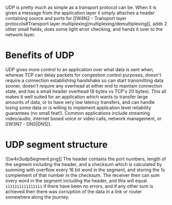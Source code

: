UDP is pretty much as simple as a transport protocol can be. When it is given a message from the application layer it simply attaches a header containing source and  ports for [[W4N2 - Transport layer protocols#Transport layer multiplexing|multiplexing/demultiplexing]], adds 2 other small fields, does some light error checking, and hands it over to the network layer.
# Benefits of UDP
UDP gives more control to an application over what data is sent when, whereas TCP can delay packets for congestion control purposes, doesn't require a connection establishing handshake so can start transmitting data sooner, doesn't require any overhead at either end to maintain connection state, and has a small header overhead (8 bytes vs TCP's 20 bytes). This all makes it well suited for an application which wants to transfer large amounts of data, or to have very low latency transfers, and can handle losing some data or is willing to implement application level reliability guarantees (no small feat!). Common applications include streaming video/audio, internet based voice or video calls, network management, or [[W3N7 - DNS|DNS]].
# UDP segment structure
![[w4n3udpSegment.png]]
The header contains the port numbers, length of the segment including the header, and a checksum which is calculated by summing with overflow every 16 bit word in the segment, and storing the 1s complement of that number in the checksum. The receiver then can sum every word in the segment including the header, and this will equal `1111111111111111` if there have been no errors, and if any other sum is achieved then there was corruption of the data in a link or router somewhere along the journey.